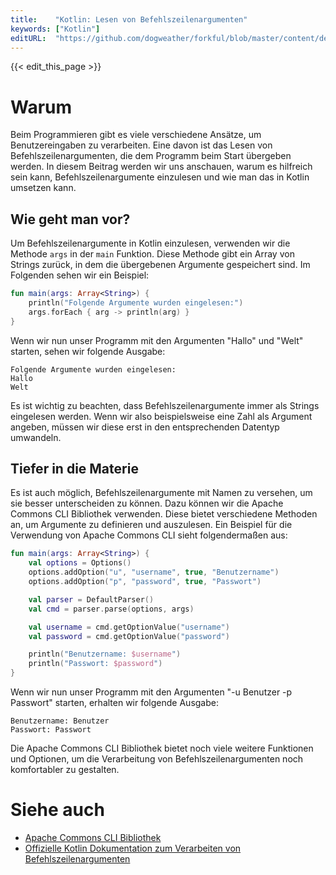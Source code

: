 ```yaml
---
title:    "Kotlin: Lesen von Befehlszeilenargumenten"
keywords: ["Kotlin"]
editURL:  "https://github.com/dogweather/forkful/blob/master/content/de/kotlin/reading-command-line-arguments.md"
---
```


{{< edit_this_page >}}

# Warum

Beim Programmieren gibt es viele verschiedene Ansätze, um Benutzereingaben zu verarbeiten. Eine davon ist das Lesen von Befehlszeilenargumenten, die dem Programm beim Start übergeben werden. In diesem Beitrag werden wir uns anschauen, warum es hilfreich sein kann, Befehlszeilenargumente einzulesen und wie man das in Kotlin umsetzen kann.

## Wie geht man vor?

Um Befehlszeilenargumente in Kotlin einzulesen, verwenden wir die Methode `args` in der `main` Funktion. Diese Methode gibt ein Array von Strings zurück, in dem die übergebenen Argumente gespeichert sind. Im Folgenden sehen wir ein Beispiel:

```Kotlin
fun main(args: Array<String>) {
    println("Folgende Argumente wurden eingelesen:")
    args.forEach { arg -> println(arg) }
}
```

Wenn wir nun unser Programm mit den Argumenten "Hallo" und "Welt" starten, sehen wir folgende Ausgabe:

```
Folgende Argumente wurden eingelesen:
Hallo
Welt
```

Es ist wichtig zu beachten, dass Befehlszeilenargumente immer als Strings eingelesen werden. Wenn wir also beispielsweise eine Zahl als Argument angeben, müssen wir diese erst in den entsprechenden Datentyp umwandeln.

## Tiefer in die Materie

Es ist auch möglich, Befehlszeilenargumente mit Namen zu versehen, um sie besser unterscheiden zu können. Dazu können wir die Apache Commons CLI Bibliothek verwenden. Diese bietet verschiedene Methoden an, um Argumente zu definieren und auszulesen. Ein Beispiel für die Verwendung von Apache Commons CLI sieht folgendermaßen aus:

```Kotlin
fun main(args: Array<String>) {
    val options = Options()
    options.addOption("u", "username", true, "Benutzername")
    options.addOption("p", "password", true, "Passwort")

    val parser = DefaultParser()
    val cmd = parser.parse(options, args)

    val username = cmd.getOptionValue("username")
    val password = cmd.getOptionValue("password")

    println("Benutzername: $username")
    println("Passwort: $password")
}
```

Wenn wir nun unser Programm mit den Argumenten "-u Benutzer -p Passwort" starten, erhalten wir folgende Ausgabe:

```
Benutzername: Benutzer
Passwort: Passwort
```

Die Apache Commons CLI Bibliothek bietet noch viele weitere Funktionen und Optionen, um die Verarbeitung von Befehlszeilenargumenten noch komfortabler zu gestalten.

# Siehe auch

- [Apache Commons CLI Bibliothek](https://commons.apache.org/proper/commons-cli/)
- [Offizielle Kotlin Dokumentation zum Verarbeiten von Befehlszeilenargumenten](https://kotlinlang.org/docs/tutorials/command-line.html)